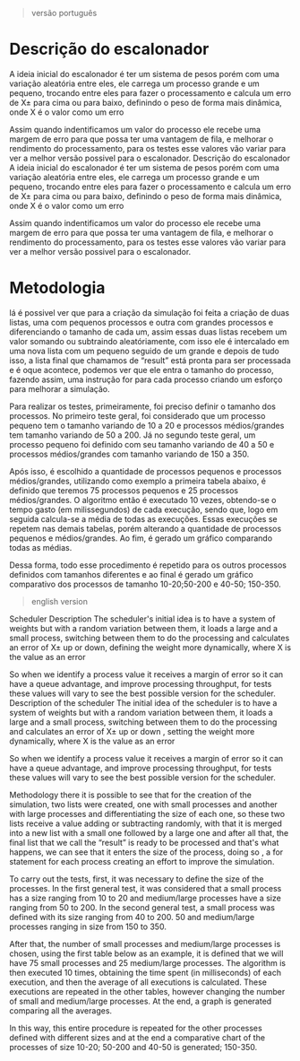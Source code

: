 > versão português

# Descrição do escalonador
  A ideia inicial do escalonador é ter um sistema de pesos porém com uma variação aleatória entre eles, ele carrega um processo grande e um pequeno, trocando entre eles para fazer o processamento e calcula um erro de X± para cima ou para baixo, definindo o peso de forma mais dinâmica, onde X é o valor como um erro

Assim quando indentificamos um valor do processo ele recebe uma margem de erro para que possa ter uma vantagem de fila, e melhorar o rendimento do processamento, para os testes esse valores vão variar para ver a melhor versão possivel para o escalonador.
Descrição do escalonador
A ideia inicial do escalonador é ter um sistema de pesos porém com uma variação aleatória entre eles, ele carrega um processo grande e um pequeno, trocando entre eles para fazer o processamento e calcula um erro de X± para cima ou para baixo, definindo o peso de forma mais dinâmica, onde X é o valor como um erro

Assim quando indentificamos um valor do processo ele recebe uma margem de erro para que possa ter uma vantagem de fila, e melhorar o rendimento do processamento, para os testes esse valores vão variar para ver a melhor versão possivel para o escalonador.

# Metodologia
  lá é possivel ver que para a criação da simulação foi feita a criação de duas listas, uma com pequenos processos e outra com grandes processos e diferenciando o tamanho de cada um, assim essas duas listas recebem um valor somando ou subtraindo aleatóriamente, com isso ele é intercalado em uma nova lista com um pequeno seguido de um grande e depois de tudo isso, a lista final que chamamos de “result” está pronta para ser processada e é oque acontece, podemos ver que ele entra o tamanho do processo, fazendo assim, uma instrução for para cada processo criando um esforço para melhorar a simulação.
  
  Para realizar os testes, primeiramente, foi preciso definir o tamanho dos processos. No primeiro teste geral, foi considerado que um processo pequeno tem o tamanho variando de 10 a 20 e processos médios/grandes tem tamanho variando de 50 a 200. Já no segundo teste geral, um processo pequeno foi definido com seu tamanho variando de 40 a 50 e processos médios/grandes com tamanho variando de 150 a 350.

  Após isso, é escolhido a quantidade de processos pequenos e processos médios/grandes, utilizando como exemplo a primeira tabela abaixo, é definido que teremos 75 processos pequenos e 25 processos médios/grandes. O algoritmo então é executado 10 vezes, obtendo-se o tempo gasto (em milissegundos) de cada execução, sendo que, logo em seguida calcula-se a média de todas as execuções. Essas execuções se repetem nas demais tabelas, porém alterando a quantidade de processos pequenos e médios/grandes. Ao fim, é gerado um gráfico comparando todas as médias.

  Dessa forma, todo esse procedimento é repetido para os outros processos definidos com tamanhos diferentes e ao final é gerado um gráfico comparativo dos processos de tamanho 10-20;50-200 e 40-50; 150-350.

> english version 

Scheduler Description
The scheduler's initial idea is to have a system of weights but with a random variation between them, it loads a large and a small process, switching between them to do the processing and calculates an error of X± up or down, defining the weight more dynamically, where X is the value as an error

So when we identify a process value it receives a margin of error so it can have a queue advantage, and improve processing throughput, for tests these values will vary to see the best possible version for the scheduler. Description of the scheduler The initial idea of the scheduler is to have a system of weights but with a random variation between them, it loads a large and a small process, switching between them to do the processing and calculates an error of X± up or down , setting the weight more dynamically, where X is the value as an error

So when we identify a process value it receives a margin of error so it can have a queue advantage, and improve processing throughput, for tests these values will vary to see the best possible version for the scheduler.

Methodology
there it is possible to see that for the creation of the simulation, two lists were created, one with small processes and another with large processes and differentiating the size of each one, so these two lists receive a value adding or subtracting randomly, with that it is merged into a new list with a small one followed by a large one and after all that, the final list that we call the “result” is ready to be processed and that's what happens, we can see that it enters the size of the process, doing so , a for statement for each process creating an effort to improve the simulation.

To carry out the tests, first, it was necessary to define the size of the processes. In the first general test, it was considered that a small process has a size ranging from 10 to 20 and medium/large processes have a size ranging from 50 to 200. In the second general test, a small process was defined with its size ranging from 40 to 200. 50 and medium/large processes ranging in size from 150 to 350.

After that, the number of small processes and medium/large processes is chosen, using the first table below as an example, it is defined that we will have 75 small processes and 25 medium/large processes. The algorithm is then executed 10 times, obtaining the time spent (in milliseconds) of each execution, and then the average of all executions is calculated. These executions are repeated in the other tables, however changing the number of small and medium/large processes. At the end, a graph is generated comparing all the averages.

In this way, this entire procedure is repeated for the other processes defined with different sizes and at the end a comparative chart of the processes of size 10-20; 50-200 and 40-50 is generated; 150-350.
